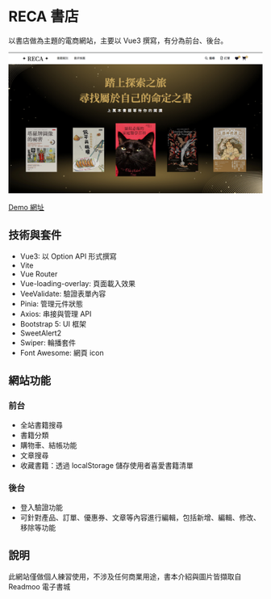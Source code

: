 # RECA 書店

以書店做為主題的電商網站，主要以 Vue3 撰寫，有分為前台、後台。

![alt 網頁首頁](reca_bookstore.png)

[Demo 網址](https://snershen.github.io/RECA-Bookstore/#/)

## 技術與套件

- Vue3: 以 Option API 形式撰寫
- Vite
- Vue Router
- Vue-loading-overlay: 頁面載入效果
- VeeValidate: 驗證表單內容
- Pinia: 管理元件狀態
- Axios: 串接與管理 API
- Bootstrap 5: UI 框架
- SweetAlert2
- Swiper: 輪播套件
- Font Awesome: 網頁 icon

## 網站功能

### 前台

- 全站書籍搜尋
- 書籍分類
- 購物車、結帳功能
- 文章搜尋
- 收藏書籍：透過 localStorage 儲存使用者喜愛書籍清單

### 後台

- 登入驗證功能
- 可針對產品、訂單、優惠券、文章等內容進行編輯，包括新增、編輯、修改、移除等功能

## 說明

此網站僅做個人練習使用，不涉及任何商業用途，書本介紹與圖片皆擷取自 Readmoo 電子書城
